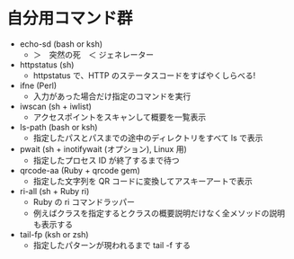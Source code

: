 # 自分用コマンド群

  * echo-sd (bash or ksh)
    * ＞　突然の死　＜ ジェネレーター
  * httpstatus (sh)
    * httpstatus で、HTTP のステータスコードをすばやくしらべる!
  * ifne (Perl)
    * 入力があった場合だけ指定のコマンドを実行
  * iwscan (sh + iwlist)
    * アクセスポイントをスキャンして概要を一覧表示
  * ls-path (bash or ksh)
    * 指定したパスとパスまでの途中のディレクトリをすべて ls で表示
  * pwait (sh + inotifywait (オプション), Linux 用)
    * 指定したプロセス ID が終了するまで待つ
  * qrcode-aa (Ruby + qrcode gem)
    * 指定した文字列を QR コードに変換してアスキーアートで表示
  * ri-all (sh + Ruby ri)
    * Ruby の ri コマンドラッパー
    * 例えばクラスを指定するとクラスの概要説明だけなく全メソッドの説明も表示する
  * tail-fp (ksh or zsh)
    * 指定したパターンが現われるまで tail -f する

